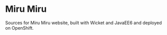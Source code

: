 Miru Miru
=========================

Sources for Miru Miru website, built with Wicket and JavaEE6 and deployed on OpenShift.